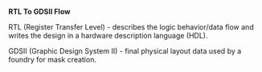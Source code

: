 **RTL To GDSII Flow**

RTL (Register Transfer Level) - describes the logic behavior/data flow and writes the design in a hardware description language (HDL).

GDSII (Graphic Design System II) - final physical layout data used by a foundry for mask creation.
